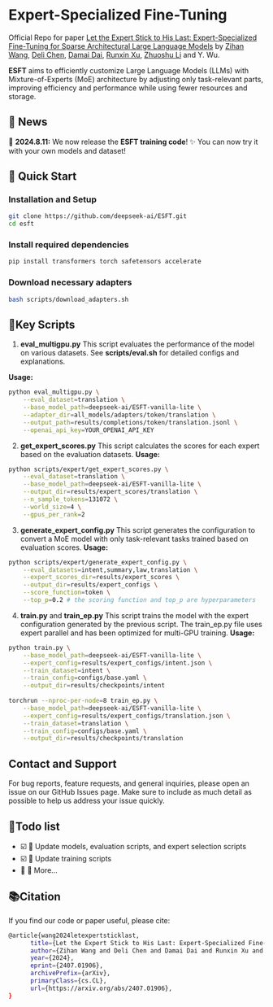 
# Expert-Specialized Fine-Tuning


Official Repo for paper [Let the Expert Stick to His Last: Expert-Specialized Fine-Tuning for Sparse Architectural Large Language Models](https://arxiv.org/abs/2407.01906) by 
[Zihan Wang](https://zihanwang314.github.io), [Deli Chen](https://victorchen96.github.io/chendeli.io/), [Damai Dai](https://scholar.google.com.hk/citations?user=8b-ysf0NWVoC&hl=zh-CN), [Runxin Xu](https://runxinxu.github.io/aboutme/), 
[Zhuoshu Li](http://www.idi.zju.edu.cn/member/3053.html) and
Y. Wu. 

**ESFT** aims to efficiently customize Large Language Models (LLMs) with Mixture-of-Experts (MoE) architecture by adjusting only task-relevant parts, improving efficiency and performance while using fewer resources and storage. 
 

## 📰 News

📅 **2024.8.11:** We now release the **ESFT training code**! ✨ You can now try it with your own models and dataset!


## 🚀 Quick Start 
### Installation and Setup
```bash
git clone https://github.com/deepseek-ai/ESFT.git
cd esft
```

### Install required dependencies
```bash
pip install transformers torch safetensors accelerate
```

### Download necessary adapters
```bash
bash scripts/download_adapters.sh
```



## 🔧Key Scripts
1. **eval_multigpu.py**
This script evaluates the performance of the model on various datasets. See **scripts/eval.sh** for detailed configs and explanations.

**Usage:**
```bash
python eval_multigpu.py \
    --eval_dataset=translation \
    --base_model_path=deepseek-ai/ESFT-vanilla-lite \
    --adapter_dir=all_models/adapters/token/translation \
    --output_path=results/completions/token/translation.jsonl \
    --openai_api_key=YOUR_OPENAI_API_KEY
```


2. **get_expert_scores.py**
This script calculates the scores for each expert based on the evaluation datasets.
**Usage:**
```bash
python scripts/expert/get_expert_scores.py \
    --eval_dataset=translation \
    --base_model_path=deepseek-ai/ESFT-vanilla-lite \
    --output_dir=results/expert_scores/translation \
    --n_sample_tokens=131072 \
    --world_size=4 \
    --gpus_per_rank=2
```

3. **generate_expert_config.py**
This script generates the configuration to convert a MoE model with only task-relevant tasks trained based on evaluation scores.
**Usage:**
```bash
python scripts/expert/generate_expert_config.py \
    --eval_datasets=intent,summary,law,translation \
    --expert_scores_dir=results/expert_scores \
    --output_dir=results/expert_configs \
    --score_function=token \
    --top_p=0.2 # the scoring function and top_p are hyperparameters
```

4. **train.py** and **train_ep.py**
This script trains the model with the expert configuration generated by the previous script. The train_ep.py file uses expert parallel and has been optimized for multi-GPU training.
**Usage:**
```bash
python train.py \
    --base_model_path=deepseek-ai/ESFT-vanilla-lite \
    --expert_config=results/expert_configs/intent.json \
    --train_dataset=intent \
    --train_config=configs/base.yaml \
    --output_dir=results/checkpoints/intent
    
torchrun --nproc-per-node=8 train_ep.py \
    --base_model_path=deepseek-ai/ESFT-vanilla-lite \
    --expert_config=results/expert_configs/translation.json \
    --train_dataset=translation \
    --train_config=configs/base.yaml \
    --output_dir=results/checkpoints/translation

```

## Contact and Support
For bug reports, feature requests, and general inquiries, please open an issue on our GitHub Issues page. Make sure to include as much detail as possible to help us address your issue quickly.

## 🌟Todo list
- ☑️  📝 Update models, evaluation scripts, and expert selection scripts
- ☑️ 🔧 Update training scripts
- 🔲 🚀 More...


## 📚Citation
If you find our code or paper useful, please cite:
```bash
@article{wang2024letexpertsticklast,
      title={Let the Expert Stick to His Last: Expert-Specialized Fine-Tuning for Sparse Architectural Large Language Models}, 
      author={Zihan Wang and Deli Chen and Damai Dai and Runxin Xu and Zhuoshu Li and Y. Wu},
      year={2024},
      eprint={2407.01906},
      archivePrefix={arXiv},
      primaryClass={cs.CL},
      url={https://arxiv.org/abs/2407.01906}, 
}
```
